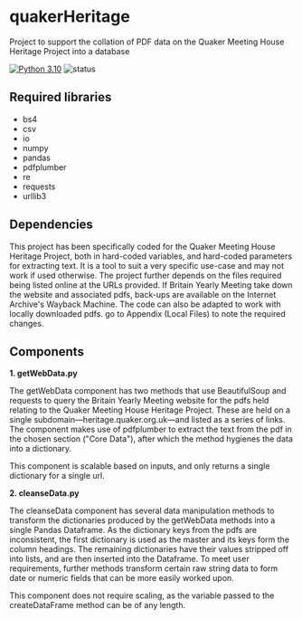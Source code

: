 # quakerHeritage
Project to support the collation of PDF data on the Quaker Meeting House Heritage Project into a database

[![Python 3.10](https://img.shields.io/badge/python-3.10-blue.svg)](https://www.python.org/downloads/release/python-3100/)
![status](https://img.shields.io/badge/status-in%20development-orange)

## Required libraries

* bs4
* csv
* io
* numpy
* pandas
* pdfplumber
* re
* requests
* urllib3

## Dependencies

This project has been specifically coded for the Quaker Meeting House Heritage Project, both in hard-coded variables, and hard-coded parameters for extracting text. It is a tool to suit a very specific use-case and may not work if used otherwise. The project further depends on the files required being listed online at the URLs provided. If Britain Yearly Meeting take down the website and associated pdfs, back-ups are available on the Internet Archive's Wayback Machine. The code can also be adapted to work with locally downloaded pdfs. go to Appendix (Local Files) to note the required changes. 

## Components

**1. getWebData.py**

The getWebData component has two methods that use BeautifulSoup and requests to query the Britain Yearly Meeting website for the pdfs held relating to the Quaker Meeting House Heritage Project. These are held on a single subdomain—heritage.quaker.org.uk—and listed as a series of links. The component makes use of pdfplumber to extract the text from the pdf in the chosen section ("Core Data"), after which the method hygienes the data into a dictionary. 

This component is scalable based on inputs, and only returns a single dictionary for a single url.
    
**2. cleanseData.py**

The cleanseData component has several data manipulation methods to transform the dictionaries produced by the getWebData methods into a single Pandas Dataframe. As the dictionary keys from the pdfs are inconsistent, the first dictionary is used as the master and its keys form the column headings. The remaining dictionaries have their values stripped off into lists, and are then inserted into the Dataframe. To meet user requirements, further methods transform certain raw string data to form date or numeric fields that can be more easily worked upon.

This component does not require scaling, as the variable passed to the createDataFrame method can be of any length. 

